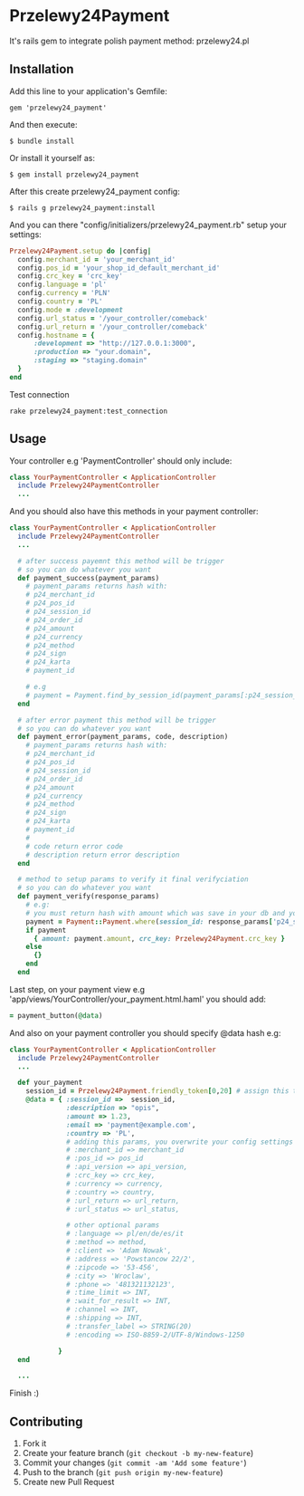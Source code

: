# Przelewy24Payment

It's rails gem to integrate polish payment method: przelewy24.pl

## Installation

Add this line to your application's Gemfile:

    gem 'przelewy24_payment'

And then execute:

    $ bundle install

Or install it yourself as:

    $ gem install przelewy24_payment

After this create przelewy24_payment config:

    $ rails g przelewy24_payment:install

And you can there "config/initializers/przelewy24_payment.rb" setup your settings:

```ruby
Przelewy24Payment.setup do |config|
  config.merchant_id = 'your_merchant_id'
  config.pos_id = 'your_shop_id_default_merchant_id'
  config.crc_key = 'crc_key'
  config.language = 'pl'
  config.currency = 'PLN'
  config.country = 'PL'
  config.mode = :development
  config.url_status = '/your_controller/comeback'
  config.url_return = '/your_controller/comeback'
  config.hostname = {
      :development => "http://127.0.0.1:3000",
      :production => "your.domain",
      :staging => "staging.domain"
  }
end

```

Test connection
```
rake przelewy24_payment:test_connection
```
## Usage

Your controller e.g 'PaymentController' should only include:

```ruby
class YourPaymentController < ApplicationController
  include Przelewy24PaymentController
  ...
```

And you should also have this methods in your payment controller:

```ruby
class YourPaymentController < ApplicationController
  include Przelewy24PaymentController
  ...

  # after success payemnt this method will be trigger
  # so you can do whatever you want
  def payment_success(payment_params)
    # payment_params returns hash with:
    # p24_merchant_id
    # p24_pos_id
    # p24_session_id
    # p24_order_id
    # p24_amount
    # p24_currency
    # p24_method
    # p24_sign
    # p24_karta
    # payment_id

    # e.g
    # payment = Payment.find_by_session_id(payment_params[:p24_session_id])
  end

  # after error payment this method will be trigger
  # so you can do whatever you want
  def payment_error(payment_params, code, description)
    # payment_params returns hash with:
    # p24_merchant_id
    # p24_pos_id
    # p24_session_id
    # p24_order_id
    # p24_amount
    # p24_currency
    # p24_method
    # p24_sign
    # p24_karta
    # payment_id
    #
    # code return error code
    # description return error description
  end

  # method to setup params to verify it final verifyciation
  # so you can do whatever you want
  def payment_verify(response_params)
    # e.g:
    # you must return hash with amount which was save in your db and your crc_key
    payment = Payment::Payment.where(session_id: response_params['p24_session_id']).first
    if payment
      { amount: payment.amount, crc_key: Przelewy24Payment.crc_key }
    else
      {}
    end
  end
```

Last step, on your payment view e.g 'app/views/YourController/your_payment.html.haml' you should add:

```ruby
= payment_button(@data)
```

And also on your payment controller you should specify @data hash e.g:

```ruby
class YourPaymentController < ApplicationController
  include Przelewy24PaymentController
  ...

  def your_payment
    session_id = Przelewy24Payment.friendly_token[0,20] # assign this to payment
    @data = { :session_id =>  session_id,
              :description => "opis",
              :amount => 1.23,
              :email => 'payment@example.com',
              :country => 'PL',
              # adding this params, you overwrite your config settings so this param is optional
              # :merchant_id => merchant_id
              # :pos_id => pos_id
              # :api_version => api_version,
              # :crc_key => crc_key,
              # :currency => currency,
              # :country => country,
              # :url_return => url_return,
              # :url_status => url_status,

              # other optional params
              # :language => pl/en/de/es/it
              # :method => method,
              # :client => 'Adam Nowak',
              # :address => 'Powstancow 22/2',
              # :zipcode => '53-456',
              # :city => 'Wroclaw',
              # :phone => '481321132123',
              # :time_limit => INT,
              # :wait_for_result => INT,
              # :channel => INT,
              # :shipping => INT,
              # :transfer_label => STRING(20)
              # :encoding => ISO-8859-2/UTF-8/Windows-1250

            }
  end

  ...

```

Finish :)

## Contributing

1. Fork it
2. Create your feature branch (`git checkout -b my-new-feature`)
3. Commit your changes (`git commit -am 'Add some feature'`)
4. Push to the branch (`git push origin my-new-feature`)
5. Create new Pull Request
